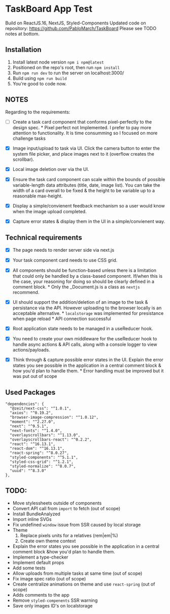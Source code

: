 # TaskBoard App Test
Build on ReactJS.16, NextJS, Styled-Components
Updated code on repository: https://github.com/PabloMarch/TaskBoard
Please see TODO notes at bottom.

## Installation
1. Install latest node version `npm i npm@latest`
2. Positioned on the repo's root, then run `npm install`
3. Run `npm run dev` to run the server on localhost:3000/
4. Build using `npm run build`
5. You're good to code now.


## NOTES
Regarding to the requirements:
- [ ] Create a task card component that conforms pixel-perfectly to the design spec.
      * Pixel perfect not Implemented. I prefer to pay more attention to functionality. It is time consumming so I focused on more challenge tasks
- [x] Image input/upload to task via UI. Click the camera button to enter the system file picker, and place images next to it (overflow creates the scrollbar).
- [x] Local image deletion over via the UI.
- [x] Ensure the task card component can scale within the bounds of possible variable-length data attributes (title, date, image list). You can take the width of a card overall to be fixed & the height to be variable up to a reasonable max-height.
- [x] Display a simple/convienent feedback mechanism so a user would know when the image upload completed.
- [x] Capture error states & display them in the UI in a simple/convienent way. 


## Technical requirements
- [x] The page needs to render server side via next.js
- [x] Your task component card needs to use CSS grid.
- [x] All components should be function-based unless there is a limitation that could only be handled by a class-based component. If/when this is the case, your reasoning for doing so should be clearly defined in a comment block.
      * Only the _Document.js is a class as `nextjs` recommend.
- [x] UI should support the addition/deletion of an image to the task & persistance via the API. However uploading to the browser locally is an acceptable alternative.
      * `localstorage` was implemented for presistance when page reload
      * API connection successful
- [x] Root application state needs to be managed in a useReducer hook.
- [x] You need to create your own middleware for the useReducer hook to handle async actions & API calls, along with a console logger to view actions/payloads. 
- [x] Think through & capture possible error states in the UI. Explain the error states you see possible in the application in a central comment block & how you'd plan to handle them.
      * Error handling must be improved but it was put out of scope


## Used Packages
```
"dependencies": {
  "@zeit/next-css": "^1.0.1",
  "axios": "^0.19.2",
  "browser-image-compression": "^1.0.12",
  "moment": "^2.27.0",
  "next": "^9.5.1",
  "next-fonts": "^1.4.0",
  "overlayscrollbars": "^1.13.0",
  "overlayscrollbars-react": "^0.2.2",
  "react": "^16.13.1",
  "react-dom": "^16.13.1",
  "react-spring": "^8.0.27",
  "styled-components": "^5.1.1",
  "styled-css-grid": "^1.2.1",
  "styled-normalize": "^8.0.7",
  "uuid": "^8.3.0"
},
```

## TODO:
- Move stylessheets outside of components
- Convert API call from `import` to fetch (out of scope)
- Install BundleAnalyzed
- Import inline SVGs
- Fix undefined `window` issue from SSR caused by local storage
- Theme
  1. Replace pixels units for a relatives (rem|em|%)
  2. Create own theme context
- Explain the error states you see possible in the application in a central comment block &how you'd plan to handle them.
- Implement a type-checker
- Implement default props
- Add some tests
- Allow uploads from multiple tasks at same time (out of scope)
- Fix image spec ratio  (out of scope)
- Create centralize animations on theme and use `react-spring` (out of scope)
- Adds comments to the app
- Remove `styled-compenents` SSR warning
- Save only images ID's on localstorage